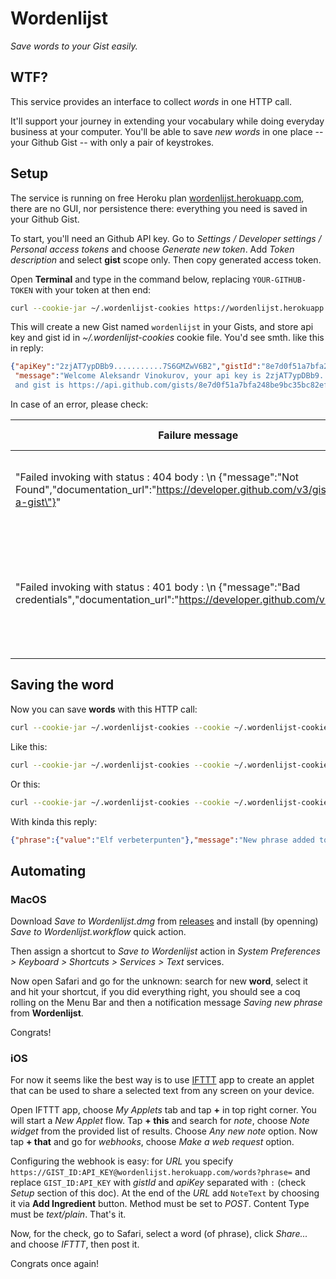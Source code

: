 # Wordenlijst

_Save words to your Gist easily._

## WTF?

This service provides an interface to collect *words* in one HTTP call.

It'll support your journey in extending your vocabulary while doing everyday business at your
computer. You'll be able to save *new words* in one place -- your Github Gist -- with only
a pair of keystrokes.

## Setup

The service is running on free Heroku plan [wordenlijst.herokuapp.com](https://wordenlijst.herokuapp.com/health),
there are no GUI, nor persistence there: everything you need is saved in your Github Gist.

To start, you'll need an Github API key. Go to _Settings / Developer settings / Personal
access tokens_ and choose _Generate new token_. Add _Token description_ and select **gist**
scope only. Then copy generated access token.

Open **Terminal** and type in the command below, replacing `YOUR-GITHUB-TOKEN` with your
token at then end: 

```sh
curl --cookie-jar ~/.wordenlijst-cookies https://wordenlijst.herokuapp.com/github/token/YOUR-GITHUB-TOKEN
```

This will create a new Gist named `wordenlijst` in your Gists, and store api key and gist id in _~/.wordenlijst-cookies_
cookie file. You'd see smth. like this in reply:

```json
{"apiKey":"2zjAT7ypDBb9...........7S6GMZwV6B2","gistId":"8e7d0f51a7bfa248be9bc35bc82ef282",
 "message":"Welcome Aleksandr Vinokurov, your api key is 2zjAT7ypDBb9...........7S6GMZwV6B2,\
 and gist is https://api.github.com/gists/8e7d0f51a7bfa248be9bc35bc82ef282"}
```

In case of an error, please check:

| Failure message                                                                                                                                          | Possible reason                                                                    |
| -------------------------------------------------------------------------------------------------------------------------------------------------------- | ---------------------------------------------------------------------------------- |
| "Failed invoking with status : 404 body : \n {\"message\":\"Not Found\",\"documentation_url\":\"https://developer.github.com/v3/gists/#create-a-gist\"}" | Probably you've forgot to opt **gist** scope for the token.                        |
| "Failed invoking with status : 401 body : \n {\"message\":\"Bad credentials\",\"documentation_url\":\"https://developer.github.com/v3\"}"                | Check that you didn't forget to copy all the characters of your token to the call. |

## Saving the word

Now you can save **words** with this HTTP call:

```sh
curl --cookie-jar ~/.wordenlijst-cookies --cookie ~/.wordenlijst-cookies -X POST https://wordenlijst.herokuapp.com/words?phrase=WORD
```

Like this:

```sh
curl --cookie-jar ~/.wordenlijst-cookies --cookie ~/.wordenlijst-cookies -X POST https://wordenlijst.herokuapp.com/words?phrase=ubiquitous
```

Or this:

```sh
curl --cookie-jar ~/.wordenlijst-cookies --cookie ~/.wordenlijst-cookies -X POST https://wordenlijst.herokuapp.com/words --get --data-urlencode "phrase=Elf verbeterpunten"
```

With kinda this reply:

```json
{"phrase":{"value":"Elf verbeterpunten"},"message":"New phrase added to gist https://api.github.com/gists/cbe9defa032013cdf8a043aa7c72e60f"}
```

## Automating

### MacOS

Download _Save to Wordenlijst.dmg_ from [releases](https://github.com/aleksandr-vin/wordenlijst/releases) and install 
(by openning) _Save to Wordenlijst.workflow_ quick action.

Then assign a shortcut to _Save to Wordenlijst_ action in _System Preferences > Keyboard > Shortcuts > Services > Text_
services.

Now open Safari and go for the unknown: search for new **word**, select it and hit your shortcut, if you did everything
right, you should see a coq rolling on the Menu Bar and then a notification message _Saving new phrase_ from
**Wordenlijst**.

Congrats!

### iOS

For now it seems like the best way is to use [IFTTT](http://ifttt.com/) app to create an applet that can be used to
share a selected text from any screen on your device.

Open IFTTT app, choose *My Applets* tab and tap **+** in top right corner. You will start a *New Applet* flow. Tap
**+ this** and search for *note*, choose *Note widget* from the provided list of results. Choose *Any new note* option.
Now tap **+ that** and go for *webhooks*, choose *Make a web request* option.

Configuring the webhook is easy: for *URL* you specify `https://GIST_ID:API_KEY@wordenlijst.herokuapp.com/words?phrase=`
and replace `GIST_ID:API_KEY` with *gistId* and *apiKey* separated with `:` (check _Setup_ section of this doc). At the
end of the *URL* add `NoteText` by choosing it via **Add Ingredient** button. Method must be set to *POST*. Content Type
must be *text/plain*. That's it.

Now, for the check, go to Safari, select a word (of phrase), click *Share...* and choose *IFTTT*, then post it.

Congrats once again!
